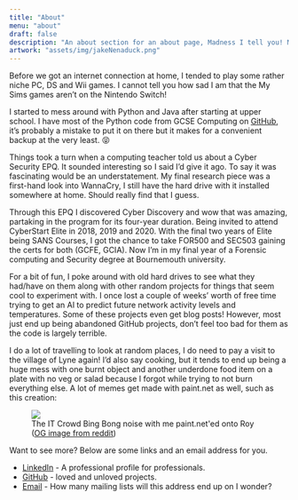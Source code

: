 ```yaml
---
title: "About"
menu: "about"
draft: false
description: "An about section for an about page, Madness I tell you! Madness!"
artwork: "assets/img/jakeNenaduck.png"
---
```

Before we got an internet connection at home, I tended to play some rather niche PC, DS and Wii games. I cannot tell you how sad I am that the My Sims games aren’t on the Nintendo Switch!

I started to mess around with Python and Java after starting at upper school. I have most of the Python code from GCSE Computing on [GitHub](https://github.com/JakeNTech/GCSE-Python-Code), it’s probably a mistake to put it on there but it makes for a convenient backup at the very least. &#128541;

Things took a turn when a computing teacher told us about a Cyber Security EPQ. It sounded interesting so I said I’d give it ago. To say it was fascinating would be an understatement. My final research piece was a first-hand look into WannaCry, I still have the hard drive with it installed somewhere at home. Should really find that I guess.

Through this EPQ I discovered Cyber Discovery and wow that was amazing, partaking in the program for its four-year duration. Being invited to attend CyberStart Elite in 2018, 2019 and 2020. With the final two years of Elite being SANS Courses, I got the chance to take FOR500 and SEC503 gaining the certs for both (GCFE, GCIA). Now I’m in my final year of a Forensic computing and Security degree at Bournemouth university.

For a bit of fun, I poke around with old hard drives to see what they had/have on them along with other random projects for things that seem cool to experiment with. I once lost a couple of weeks’ worth of free time trying to get an AI to predict future network activity levels and temperatures. Some of these projects even get blog posts! However, most just end up being abandoned GitHub projects, don’t feel too bad for them as the code is largely terrible. 

I do a lot of travelling to look at random places, I do need to pay a visit to the village of Lyne again! I’d also say cooking, but it tends to end up being a huge mess with one burnt object and another underdone food item on a plate with no veg or salad because I forgot while trying to not burn everything else. A lot of memes get made with paint.net as well, such as this creation:

<figure>
  <img src="/assets/img/Bing_Boing_noise.jpg">
  <figcaption>The IT Crowd Bing Bong noise with me paint.net'ed onto Roy (<a href="https://www.reddit.com/r/funny/comments/75733l/bing_bong_noise/">OG image from reddit</a>)</figcaption>
</figure>

Want to see more? Below are some links and an email address for you.

<div class="social_links">
        <ul>
            <!-- LinkedIn -->
            <li><a href="https://www.linkedin.com/in/jake-nenadic-5a8989187/">LinkedIn</a> - A professional profile for professionals.</li>
            <!-- GitHub -->
            <li><a href="https://github.com/jakentech">GitHub</a> - loved and unloved projects.</li>
            <!-- mail -->
            <li><a href="mailto:jakentech@gmail.com">Email</a> - How many mailing lists will this address end up on I wonder?</li>
            <!-- My TikTok will never be found! -->
        </ul>
    </div>